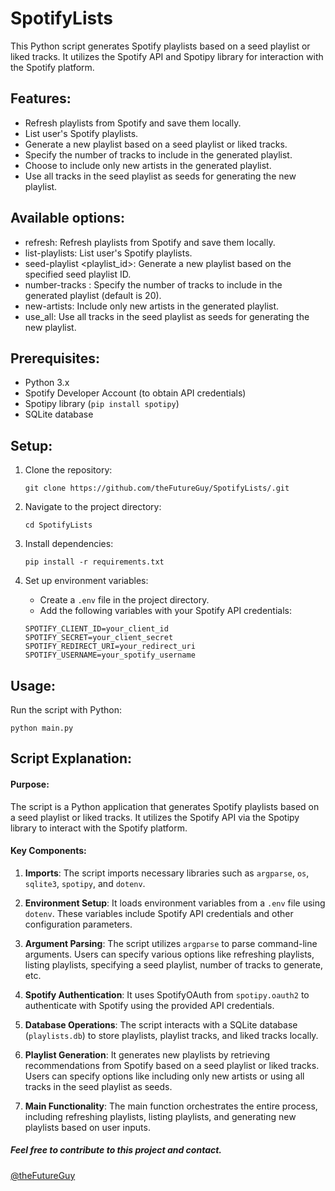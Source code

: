 # SpotifyLists

  This Python script generates Spotify playlists based on a seed playlist or liked tracks. It utilizes the Spotify API and Spotipy library for interaction with the Spotify platform.

  ## Features:

  - Refresh playlists from Spotify and save them locally.
  - List user's Spotify playlists.
  - Generate a new playlist based on a seed playlist or liked tracks.
  - Specify the number of tracks to include in the generated playlist.
  - Choose to include only new artists in the generated playlist.
  - Use all tracks in the seed playlist as seeds for generating the new playlist.
    


 ## Available options:

 - refresh: Refresh playlists from Spotify and save them locally.
 - list-playlists: List user's Spotify playlists.
 - seed-playlist <playlist_id>: Generate a new playlist based on the specified seed playlist ID.
 - number-tracks <num>: Specify the number of tracks to include in the generated playlist (default is 20).
 - new-artists: Include only new artists in the generated playlist.
 - use_all: Use all tracks in the seed playlist as seeds for generating the new playlist.
  
## Prerequisites:

  - Python 3.x
  - Spotify Developer Account (to obtain API credentials)
  - Spotipy library (`pip install spotipy`)
  - SQLite database

  ## Setup:

  1. Clone the repository:

     ```
     git clone https://github.com/theFutureGuy/SpotifyLists/.git
     ```

  2. Navigate to the project directory:

     ```
     cd SpotifyLists
     ```

  3. Install dependencies:

     ```
     pip install -r requirements.txt
     ```

  4. Set up environment variables:
     - Create a `.env` file in the project directory.
     - Add the following variables with your Spotify API credentials:

     ```
     SPOTIFY_CLIENT_ID=your_client_id
     SPOTIFY_SECRET=your_client_secret
     SPOTIFY_REDIRECT_URI=your_redirect_uri
     SPOTIFY_USERNAME=your_spotify_username
     ```

  ## Usage:

  Run the script with Python:
  ```
  python main.py
  ```


## Script Explanation:

#### Purpose:
The script is a Python application that generates Spotify playlists based on a seed playlist or liked tracks. It utilizes the Spotify API via the Spotipy library to interact with the Spotify platform.

#### Key Components:

1. **Imports**: The script imports necessary libraries such as `argparse`, `os`, `sqlite3`, `spotipy`, and `dotenv`.

2. **Environment Setup**: It loads environment variables from a `.env` file using `dotenv`. These variables include Spotify API credentials and other configuration parameters.

3. **Argument Parsing**: The script utilizes `argparse` to parse command-line arguments. Users can specify various options like refreshing playlists, listing playlists, specifying a seed playlist, number of tracks to generate, etc.

4. **Spotify Authentication**: It uses SpotifyOAuth from `spotipy.oauth2` to authenticate with Spotify using the provided API credentials.

5. **Database Operations**: The script interacts with a SQLite database (`playlists.db`) to store playlists, playlist tracks, and liked tracks locally.

6. **Playlist Generation**: It generates new playlists by retrieving recommendations from Spotify based on a seed playlist or liked tracks. Users can specify options like including only new artists or using all tracks in the seed playlist as seeds.

7. **Main Functionality**: The main function orchestrates the entire process, including refreshing playlists, listing playlists, and generating new playlists based on user inputs.


#####  Feel free to contribute to this project and contact.
[@theFutureGuy](https://github.com/theFutureGuy/)



